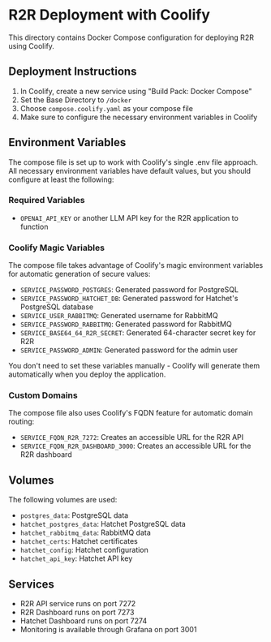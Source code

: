 # R2R Deployment with Coolify

This directory contains Docker Compose configuration for deploying R2R using Coolify.

## Deployment Instructions

1. In Coolify, create a new service using "Build Pack: Docker Compose"
2. Set the Base Directory to `/docker`
3. Choose `compose.coolify.yaml` as your compose file
4. Make sure to configure the necessary environment variables in Coolify

## Environment Variables

The compose file is set up to work with Coolify's single .env file approach. All necessary environment variables have default values, but you should configure at least the following:

### Required Variables
- `OPENAI_API_KEY` or another LLM API key for the R2R application to function

### Coolify Magic Variables
The compose file takes advantage of Coolify's magic environment variables for automatic generation of secure values:

- `SERVICE_PASSWORD_POSTGRES`: Generated password for PostgreSQL
- `SERVICE_PASSWORD_HATCHET_DB`: Generated password for Hatchet's PostgreSQL database
- `SERVICE_USER_RABBITMQ`: Generated username for RabbitMQ
- `SERVICE_PASSWORD_RABBITMQ`: Generated password for RabbitMQ
- `SERVICE_BASE64_64_R2R_SECRET`: Generated 64-character secret key for R2R
- `SERVICE_PASSWORD_ADMIN`: Generated password for the admin user

You don't need to set these variables manually - Coolify will generate them automatically when you deploy the application.

### Custom Domains
The compose file also uses Coolify's FQDN feature for automatic domain routing:

- `SERVICE_FQDN_R2R_7272`: Creates an accessible URL for the R2R API
- `SERVICE_FQDN_R2R_DASHBOARD_3000`: Creates an accessible URL for the R2R dashboard

## Volumes

The following volumes are used:
- `postgres_data`: PostgreSQL data
- `hatchet_postgres_data`: Hatchet PostgreSQL data
- `hatchet_rabbitmq_data`: RabbitMQ data
- `hatchet_certs`: Hatchet certificates
- `hatchet_config`: Hatchet configuration
- `hatchet_api_key`: Hatchet API key

## Services

- R2R API service runs on port 7272
- R2R Dashboard runs on port 7273
- Hatchet Dashboard runs on port 7274
- Monitoring is available through Grafana on port 3001 
